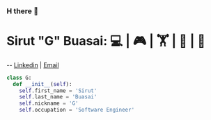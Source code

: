 ### H there 👋

# Sirut "G" Buasai: 💻 | 🎮 | 🏋 | 🧋 | 🍍
--
[Linkedin](https://www.linkedin.com/in/sirut-buasai) | [Email](mailto:sirutbuasai27@hotmail.com)

```python
class G:
  def __init__(self):
    self.first_name = 'Sirut'
    self.last_name = 'Buasai'
    self.nickname = 'G'
    self.occupation = 'Software Engineer'
```
